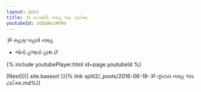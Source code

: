 ```yaml
---
layout: post
title: ૐ તત્ત્વવિદે નમહ ૧૦૮ ટાઈમ્સ
youtubeId: zGDpNacHYRo
---
```

 
 
 ૐ સહસ્ર બહાવે નમહ  
 
 -  જેનો હજારો હાથ છે 
 
  
 
  
 
 
 
 
 
 


{% include youtubePlayer.html id=page.youtubeId %}
 
[Next]({{ site.baseurl }}{% link  split2/_posts/2016-06-18-ૐ તુષ્ટાય નમહ ૧૦૮ ટાઈમ્સ.md%})
 
